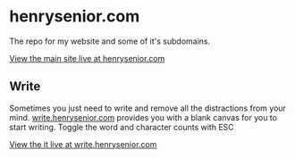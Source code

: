 # henrysenior.com

The repo for my website and some of it's subdomains.

[View the main site live at henrysenior.com](https://henrysenior.com/)

## Write
Sometimes you just need to write and remove all the distractions from your mind. [write.henrysenior.com](http://write.henrysenior.com) provides you with a blank canvas for you to start writing. Toggle the word and character counts with ESC

[View the it live at write.henrysenior.com](http://write.henrysenior.com/)
